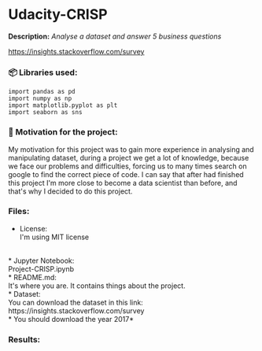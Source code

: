 # Udacity-CRISP
**Description:** *Analyse a dataset and answer 5 business questions*

https://insights.stackoverflow.com/survey
### :package: Libraries used:
`import pandas as pd`<br>
`import numpy as np`<br>
`import matplotlib.pyplot as plt`<br>
`import seaborn as sns`<br>




### :muscle: Motivation for the project:
My motivation for this project was to gain more experience in analysing and manipulating dataset, during a project we get a lot of knowledge, because we face our problems and difficulties, forcing us to many times search on google to find the correct piece of code. I can say that after had finished this project I'm more close to become a data scientist than before, and that's why I decided to do this project.



### Files:
* License:<br>
I'm using MIT license
<br>
* Jupyter Notebook:<br>
Project-CRISP.ipynb
<br>
* README.md:<br>
It's where you are. It contains things about the project.
<br>
* Dataset:<br>
You can download the dataset in this link: https://insights.stackoverflow.com/survey <br>
* You should download the year 2017* 

### Results:
